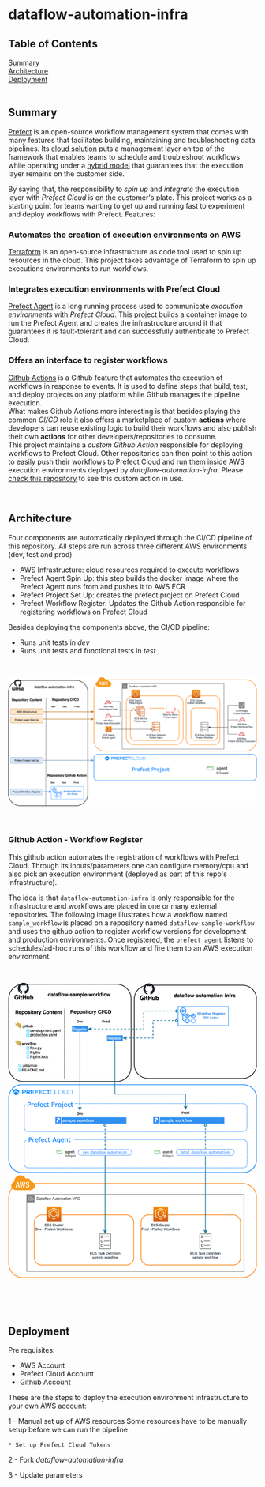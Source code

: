 # dataflow-automation-infra 


## Table of Contents  
[Summary](#summary)  
[Architecture](#architecture)  
[Deployment](#deployment)  
<a name="summary"/>
<br>

## Summary

[Prefect](https://www.prefect.io/) is an open-source workflow management system that comes with many features that facilitates building, maintaining and troubleshooting data pipelines. Its [cloud solution](https://www.prefect.io/cloud/) puts a management layer on top of the framework that enables teams to schedule and troubleshoot workflows while operating under a [hybrid model](https://medium.com/the-prefect-blog/the-prefect-hybrid-model-1b70c7fd296) that guarantees that the execution layer remains on the customer side.

By saying that, the responsibility to *spin up* and *integrate* the execution layer with *Prefect Cloud* is on the customer's plate. This project works as a starting point for teams wanting to get up and running fast to experiment and deploy workflows with Prefect. Features:

### Automates the creation of execution environments on AWS
[Terraform](https://www.terraform.io/) is an open-source infrastructure as code tool used to spin up resources in the cloud. This project takes advantage of Terraform to spin up executions environments to run workflows.
<br>

### Integrates execution environments with Prefect Cloud
[Prefect Agent](https://docs.prefect.io/orchestration/agents/overview.html) is a long running process used to communicate *execution environments* with *Prefect Cloud*. This project builds a container image to run the Prefect Agent and creates the infrastructure around it that guarantees it is fault-tolerant and can successfully authenticate to Prefect Cloud.
<br>

### Offers an interface to register workflows
[Github Actions](https://github.com/features/actions) is a Github feature that automates the execution of workflows in response to events. It is used to define steps that build, test, and deploy projects on any platform while Github manages the pipeline execution. 
<br>
What makes Github Actions more interesting is that besides playing the common *CI/CD* role it also offers a marketplace of custom **actions** where developers can reuse existing logic to build their workflows and also publish their own **actions** for other developers/repositories to consume. 
<br>
This project maintains a *custom Github Action* responsible for deploying workflows to Prefect Cloud. Other repositories can then point to this action to easily push their workflows to Prefect Cloud and run them inside AWS execution environments deployed by *dataflow-automation-infra*. Please [check this repository](https://github.com/maikelpenz/dataflow-sample-workflow) to see this custom action in use.

&nbsp;<a name="architecture"/>
## Architecture

Four components are automatically deployed through the CI/CD pipeline of this repository. All steps are run across three different AWS environments (dev, test and prod)

* AWS Infrastructure: cloud resources required to execute workflows
* Prefect Agent Spin Up: this step builds the docker image where the Prefect Agent runs from and pushes it to AWS ECR
* Prefect Project Set Up: creates the prefect project on Prefect Cloud
* Prefect Workflow Register: Updates the Github Action responsible for registering workflows on Prefect Cloud

Besides deploying the components above, the CI/CD pipeline:

- Runs unit tests in *dev*
- Runs unit tests and functional tests in *test*
<br>

![FullView](images/full_view.png)

<br>

### Github Action - Workflow Register

This github action automates the registration of workflows with Prefect Cloud. Through its inputs/parameters one can configure memory/cpu and also pick an execution environment (deployed as part of this repo's infrastructure). 

The idea is that `dataflow-automation-infra` is only responsible for the infrastructure and workflows are placed in one or many external repositories. The following image illustrates how a workflow named `sample_workflow` is placed on a repository named `dataflow-sample-workflow` and uses the github action to register workflow versions for development and production environments. Once registered, the `prefect agent` listens to schedules/ad-hoc runs of this workflow and fire them to an AWS execution environment.

<br>

![DeploymentProcess](images/deployment_process.png)

<br>

&nbsp;<a name="deployment"/>
## Deployment

Pre requisites:
* AWS Account
* Prefect Cloud Account
* Github Account

These are the steps to deploy the execution environment infrastructure to your own AWS account:

1 - Manual set up of AWS resources
    Some resources have to be manually setup before we can run the pipeline

    * Set up Prefect Cloud Tokens

2 - Fork *dataflow-automation-infra*
    <how>

3 - Update parameters
